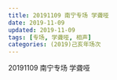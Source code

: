 ```yaml
---
title: 20191109 南宁专场 学聋哑
date: 2019-11-09
updated: 2019-11-09
tags: [专场, 学聋哑, 相声]
categories: (2019)己亥年场次
---
```

20191109 南宁专场 学聋哑